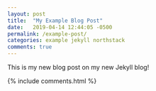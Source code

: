 ```yaml
---
layout: post
title:  "My Example Blog Post"
date:   2019-04-14 12:44:05 -0500
permalink: /example-post/
categories: example jekyll northstack
comments: true
---
```


This is my new blog post on my new Jekyll blog!

{% include comments.html %}
